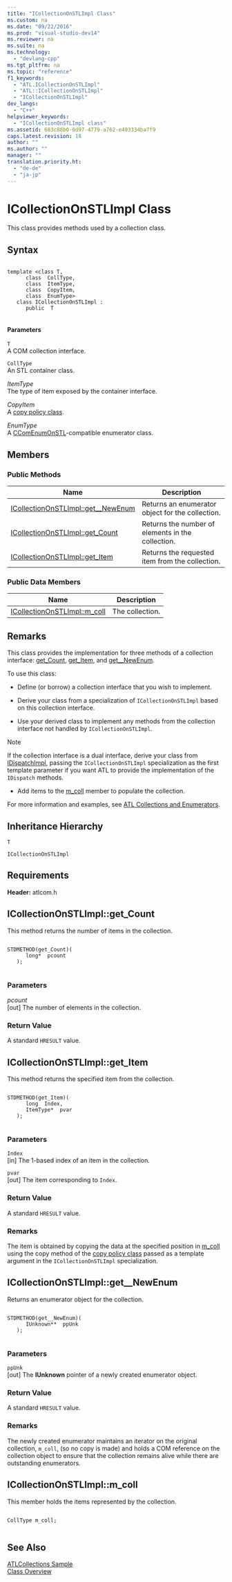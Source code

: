 ```yaml
---
title: "ICollectionOnSTLImpl Class"
ms.custom: na
ms.date: "09/22/2016"
ms.prod: "visual-studio-dev14"
ms.reviewer: na
ms.suite: na
ms.technology: 
  - "devlang-cpp"
ms.tgt_pltfrm: na
ms.topic: "reference"
f1_keywords: 
  - "ATL.ICollectionOnSTLImpl"
  - "ATL::ICollectionOnSTLImpl"
  - "ICollectionOnSTLImpl"
dev_langs: 
  - "C++"
helpviewer_keywords: 
  - "ICollectionOnSTLImpl class"
ms.assetid: 683c88b0-0d97-4779-a762-e493334ba7f9
caps.latest.revision: 18
author: ""
ms.author: ""
manager: ""
translation.priority.ht: 
  - "de-de"
  - "ja-jp"
---
```

# ICollectionOnSTLImpl Class
This class provides methods used by a collection class.  
  
## Syntax  
  
```  
  
template <class T,  
      class  CollType,  
      class  ItemType,  
      class  CopyItem,  
      class  EnumType>  
   class ICollectionOnSTLImpl :  
      public  T  
  
```  
  
#### Parameters  
 `T`  
 A COM collection interface.  
  
 `CollType`  
 An STL container class.  
  
 *ItemType*  
 The type of item exposed by the container interface.  
  
 *CopyItem*  
 A [copy policy class](../vs140/atl-copy-policy-classes.md).  
  
 *EnumType*  
 A [CComEnumOnSTL](../vs140/ccomenumonstl-class.md)-compatible enumerator class.  
  
## Members  
  
### Public Methods  
  
|Name|Description|  
|----------|-----------------|  
|[ICollectionOnSTLImpl::get__NewEnum](../vs140/icollectiononstlimpl--get__newenum.md)|Returns an enumerator object for the collection.|  
|[ICollectionOnSTLImpl::get_Count](../vs140/icollectiononstlimpl--get_count.md)|Returns the number of elements in the collection.|  
|[ICollectionOnSTLImpl::get_Item](../vs140/icollectiononstlimpl--get_item.md)|Returns the requested item from the collection.|  
  
### Public Data Members  
  
|Name|Description|  
|----------|-----------------|  
|[ICollectionOnSTLImpl::m_coll](../vs140/icollectiononstlimpl--m_coll.md)|The collection.|  
  
## Remarks  
 This class provides the implementation for three methods of a collection interface: [get_Count](../vs140/icollectiononstlimpl--get_count.md), [get_Item](../vs140/icollectiononstlimpl--get_item.md), and [get__NewEnum](../vs140/icollectiononstlimpl--get__newenum.md).  
  
 To use this class:  
  
-   Define (or borrow) a collection interface that you wish to implement.  
  
-   Derive your class from a specialization of `ICollectionOnSTLImpl` based on this collection interface.  
  
-   Use your derived class to implement any methods from the collection interface not handled by `ICollectionOnSTLImpl`.  
  
> [!NOTE]
>  If the collection interface is a dual interface, derive your class from [IDispatchImpl](../vs140/idispatchimpl-class.md), passing the `ICollectionOnSTLImpl` specialization as the first template parameter if you want ATL to provide the implementation of the `IDispatch` methods.  
  
-   Add items to the [m_coll](../vs140/icollectiononstlimpl--m_coll.md) member to populate the collection.  
  
 For more information and examples, see [ATL Collections and Enumerators](../vs140/atl-collections-and-enumerators.md).  
  
## Inheritance Hierarchy  
 `T`  
  
 `ICollectionOnSTLImpl`  
  
## Requirements  
 **Header:** atlcom.h  
  
##  <a name="icollectiononstlimpl__get_count"></a>  ICollectionOnSTLImpl::get_Count  
 This method returns the number of items in the collection.  
  
```  
  
STDMETHOD(get_Count)(  
      long*  pcount   
   );  
  
```  
  
### Parameters  
 *pcount*  
 [out] The number of elements in the collection.  
  
### Return Value  
 A standard `HRESULT` value.  
  
##  <a name="icollectiononstlimpl__get_item"></a>  ICollectionOnSTLImpl::get_Item  
 This method returns the specified item from the collection.  
  
```  
  
STDMETHOD(get_Item)(  
      long  Index,  
      ItemType*  pvar   
   );  
  
```  
  
### Parameters  
 `Index`  
 [in] The 1-based index of an item in the collection.  
  
 `pvar`  
 [out] The item corresponding to `Index`.  
  
### Return Value  
 A standard `HRESULT` value.  
  
### Remarks  
 The item is obtained by copying the data at the specified position in [m_coll](../vs140/icollectiononstlimpl--m_coll.md) using the copy method of the [copy policy class](../vs140/atl-copy-policy-classes.md) passed as a template argument in the `ICollectionOnSTLImpl` specialization.  
  
##  <a name="icollectiononstlimpl__get__newenum"></a>  ICollectionOnSTLImpl::get__NewEnum  
 Returns an enumerator object for the collection.  
  
```  
  
STDMETHOD(get__NewEnum)(  
      IUnknown**  ppUnk   
   );  
  
```  
  
### Parameters  
 `ppUnk`  
 [out] The **IUnknown** pointer of a newly created enumerator object.  
  
### Return Value  
 A standard `HRESULT` value.  
  
### Remarks  
 The newly created enumerator maintains an iterator on the original collection, `m_coll`, (so no copy is made) and holds a COM reference on the collection object to ensure that the collection remains alive while there are outstanding enumerators.  
  
##  <a name="icollectiononstlimpl__m_coll"></a>  ICollectionOnSTLImpl::m_coll  
 This member holds the items represented by the collection.  
  
```  
  
CollType m_coll;  
  
```  
  
## See Also  
 [ATLCollections Sample](../vs140/visual-c---samples.md)   
 [Class Overview](../vs140/atl-class-overview.md)